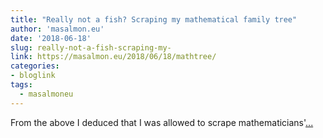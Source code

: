 ```yaml
---
title: "Really not a fish? Scraping my mathematical family tree"
author: 'masalmon.eu'
date: '2018-06-18'
slug: really-not-a-fish-scraping-my-
link: https://masalmon.eu/2018/06/18/mathtree/
categories:
- bloglink
tags:
  - masalmoneu
---
```


From the above I deduced that I was allowed to scrape mathematicians'[... <i class="fas fa-external-link-alt"></i>](https://masalmon.eu/2018/06/18/mathtree/)

